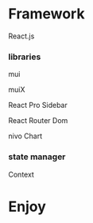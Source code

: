 # Framework
  React.js
### libraries
mui

muiX

React Pro Sidebar

React Router Dom

nivo Chart

### state manager
Context

# Enjoy

